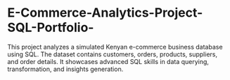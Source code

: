 # E-Commerce-Analytics-Project-SQL-Portfolio-
This project analyzes a simulated Kenyan e-commerce business database using SQL. The dataset contains customers, orders, products, suppliers, and order details. It showcases advanced SQL skills in data querying, transformation, and insights generation.
